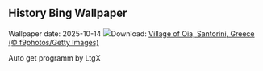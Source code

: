 ## History Bing Wallpaper
Wallpaper date: 2025-10-14
![](https://www.bing.com/th?id=OHR.OiaSantorini_EN-GB8058945435_UHD.jpg&w=1000)Download: [Village of Oia, Santorini, Greece (© f9photos/Getty Images)](https://www.bing.com/th?id=OHR.OiaSantorini_EN-GB8058945435_UHD.jpg)

Auto get programm by LtgX
